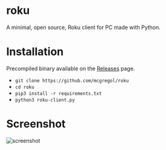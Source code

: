 # roku
A minimal, open source, Roku client for PC made with Python.

# Installation
Precompiled binary available on the [Releases](https://github.com/mcgregol/roku/releases) page.

- `git clone https://github.com/mcgregol/roku`
- `cd roku`
- `pip3 install -r requirements.txt`
- `python3 roku-client.py`

# Screenshot
![screenshot](https://github.com/mcgregol/roku/blob/main/Screenshot%202020-12-22%20225325.png)
